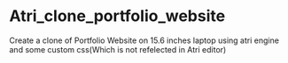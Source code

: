 # Atri_clone_portfolio_website
Create a clone of Portfolio Website on 15.6 inches laptop using atri engine and some custom css(Which is not refelected in Atri editor)
